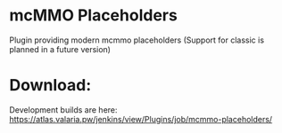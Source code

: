 # mcMMO Placeholders

Plugin providing modern mcmmo placeholders
(Support for classic is planned in a future version)

# Download:
Development builds are here: https://atlas.valaria.pw/jenkins/view/Plugins/job/mcmmo-placeholders/